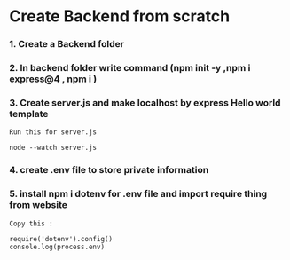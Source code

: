 # Create Backend from scratch

### 1. Create a Backend folder

### 2. In backend folder write command (npm init -y ,npm i express@4 , npm i )

### 3. Create server.js and make localhost by express Hello world template

```
Run this for server.js

node --watch server.js
```

### 4. create .env file to store private information

### 5. install npm i dotenv for .env file and import require thing from website

```
Copy this :

require('dotenv').config()
console.log(process.env)
```
